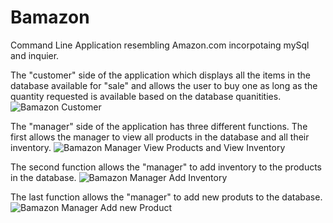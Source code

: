 # Bamazon


Command Line Application resembling Amazon.com incorpotaing mySql and inquier. 

The "customer" side of the application which displays all the items in the database available for "sale" and allows the user to buy one as long as the quantity requested is available based on the database quanitities.
![Bamazon Customer](http://imgur.com/M4ILcqi)

The "manager" side of the application has three different functions. The first allows the manager to view all products in the database and all their inventory.
![Bamazon Manager View Products and View Inventory](http://imgur.com/A7Rtpow)

The second function allows the "manager" to add inventory to the products in the database.
![Bamazon Manager Add Inventory](http://imgur.com/xvAKcAJ)

The last function allows the "manager" to add new produts to the database.
![Bamazon Manager Add new Product](http://imgur.com/3O1PDjy)
